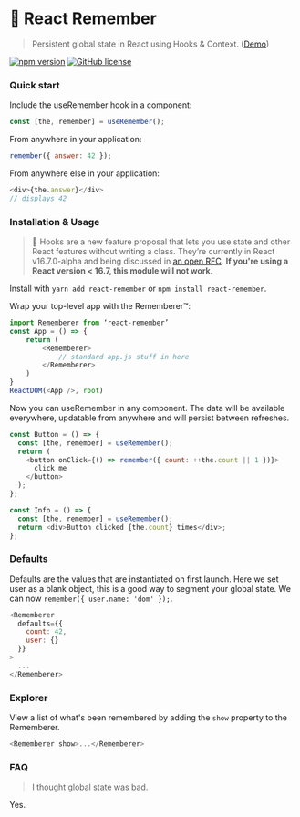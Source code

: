 # 🤔 React Remember

> Persistent global state in React using Hooks & Context. ([Demo](https://codesandbox.io/s/nnvzpkjxj))

[![npm version](https://badge.fury.io/js/react-remember.svg)](https://badge.fury.io/js/react-remember) [![GitHub license](https://img.shields.io/github/license/Naereen/StrapDown.js.svg)](https://github.com/Naereen/StrapDown.js/blob/master/LICENSE)

### Quick start

Include the useRemember hook in a component:

```js
const [the, remember] = useRemember();
```

From anywhere in your application:

```js
remember({ answer: 42 });
```

From anywhere else in your application:

```js
<div>{the.answer}</div>
// displays 42
```

### Installation & Usage

> 🚨 Hooks are a new feature proposal that lets you use state and other React features without writing a class. They’re currently in React v16.7.0-alpha and being discussed in [an open RFC](https://github.com/reactjs/rfcs/pull/68). **If you're using a React version < 16.7, this module will not work.**

Install with `yarn add react-remember` or `npm install react-remember`.

Wrap your top-level app with the Rememberer™:

```js
import Rememberer from ‘react-remember’
const App = () => {
    return (
        <Rememberer>
            // standard app.js stuff in here
        </Rememberer>
    )
}
ReactDOM(<App />, root)
```

Now you can useRemember in any component. The data will be available everywhere, updatable from anywhere and will persist between refreshes.

```js
const Button = () => {
  const [the, remember] = useRemember();
  return (
    <button onClick={() => remember({ count: ++the.count || 1 })}>
      click me
    </button>
  );
};

const Info = () => {
  const [the, remember] = useRemember();
  return <div>Button clicked {the.count} times</div>;
};
```

### Defaults

Defaults are the values that are instantiated on first launch. Here we set user as a blank object, this is a good way to segment your global state. We can now `remember({ user.name: 'dom' });`.

```js
<Rememberer
  defaults={{
    count: 42,
    user: {}
  }}
>
  ...
</Rememberer>
```

### Explorer

View a list of what's been remembered by adding the `show` property to the Rememberer.

```js
<Rememberer show>...</Rememberer>
```

### FAQ

> I thought global state was bad.

Yes.
